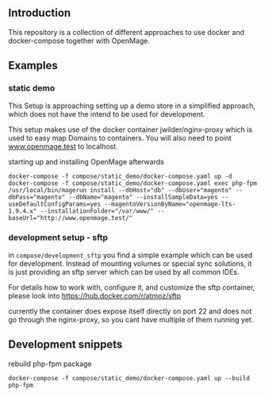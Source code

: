 
## Introduction

This repository is a collection of different approaches to use docker and docker-compose together with OpenMage.



## Examples

### static demo

This Setup is approaching setting up a demo store in a simplified approach,
which does not have the intend to be used for development.

This setup makes use of the docker container jwilder/nginx-proxy which is used to easy map Domains to containers.
You will also need to point www.openmage.test to localhost.

starting up and installing OpenMage afterwards
```
docker-compose -f compose/static_demo/docker-compose.yaml up -d
docker-compose -f compose/static_demo/docker-compose.yaml exec php-fpm /usr/local/bin/magerun install --dbHost="db" --dbUser="magento" --dbPass="magento" --dbName="magento" --installSampleData=yes --useDefaultConfigParams=yes --magentoVersionByName="openmage-lts-1.9.4.x" --installationFolder="/var/www/" --baseUrl="http://www.openmage.test/"
```

### development setup - sftp

in `compose/development_sftp` you find a simple example which can be used for development.
Instead of mounting volumes or special sync solutions,
it is just providing an sftp server which can be used by all common IDEs.

For details how to work with, configure it, and customize the sftp container, please look into https://hub.docker.com/r/atmoz/sftp

currently the container does expose itself directly on port 22 and does not go through the nginx-proxy, so you cant have multiple of them running yet.


## Development snippets

rebuild php-fpm package

```
docker-compose -f compose/static_demo/docker-compose.yaml up --build php-fpm
```
